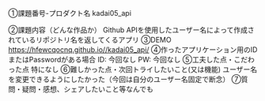 ①課題番号-プロダクト名
kadai05_api

②課題内容（どんな作品か）
Github APIを使用したユーザー名によって作成されているリポジトリ名を返してくるアプリ
③DEMO
https://hfewcqocnq.github.io//kadai05_api/
④作ったアプリケーション用のIDまたはPasswordがある場合
ID: 今回なし
PW: 今回なし
⑤工夫した点・こだわった点
特になし
⑥難しかった点・次回トライしたいこと(又は機能)
ユーザー名を変更できるようにしたかった（今回は自分のユーザー名固定で断念）
⑦質問・疑問・感想、シェアしたいこと等なんでも
